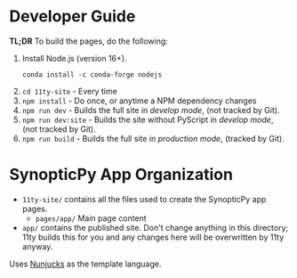 # Developer Guide

**TL;DR** To build the pages, do the following:

1. Install Node.js (version 16+).
   ```
   conda install -c conda-forge nodejs
   ```
2. `cd 11ty-site` - Every time
3. `npm install` - Do once, or anytime a NPM dependency changes
4. `npm run dev` - Builds the full site in _develop mode_, (not tracked by Git).
5. `npm run dev:site` - Builds the site without PyScript in _develop mode_, (not tracked by Git).
6. `npm run build` - Builds the full site in _production mode_, (tracked by Git).

# SynopticPy App Organization

- `11ty-site/` contains all the files used to create the SynopticPy app pages.
  - `pages/app/` Main page content
- `app/` contains the published site. Don't change anything in this directory; 11ty builds this for you and any changes here will be overwritten by 11ty anyway.

Uses [Nunjucks](https://www.11ty.dev/docs/languages/nunjucks/) as the template language.
